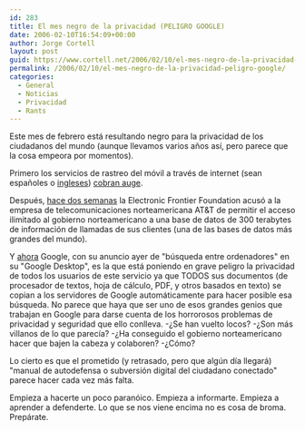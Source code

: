 ```yaml
---
id: 283
title: El mes negro de la privacidad (PELIGRO GOOGLE)
date: 2006-02-10T16:54:09+00:00
author: Jorge Cortell
layout: post
guid: https://www.cortell.net/2006/02/10/el-mes-negro-de-la-privacidad-peligro-google/
permalink: /2006/02/10/el-mes-negro-de-la-privacidad-peligro-google/
categories:
  - General
  - Noticias
  - Privacidad
  - Rants
---
```

Este mes de febrero está resultando negro para la privacidad de los ciudadanos del mundo (aunque llevamos varios años así­, pero parece que la cosa empeora por momentos).

Primero los servicios de rastreo del móvil a través de internet (sean españoles o [ingleses](https://news.com.com/Using+cell+phones+to+track+employees/2100-1039_3-6035317.html?tag=nefd.top)) [cobran auge](https://www.baquia.com/noticias.php?id=10545).

Después, [hace dos semanas](https://www.redherring.com/Article.aspx?a=15562&hed=AT%26T+Sued+in+U.S.+Spying+Case%A7or=Industries&subsector=SecurityAndDefense) la Electronic Frontier Foundation acusó a la empresa de telecomunicaciones norteamericana AT&T de permitir el acceso ilimitado al gobierno norteamericano a una base de datos de 300 terabytes de información de llamadas de sus clientes (una de las bases de datos más grandes del mundo).

Y [ahora](https://www.eff.org/news/archives/2006_02.php#004400) Google, con su anuncio ayer de "búsqueda entre ordenadores" en su "Google Desktop", es la que está poniendo en grave peligro la privacidad de todos los usuarios de este servicio ya que TODOS sus documentos (de procesador de textos, hoja de cálculo, PDF, y otros basados en texto) se copian a los servidores de Google automáticamente para hacer posible esa búsqueda. No parece que haya que ser uno de esos grandes genios que trabajan en Google para darse cuenta de los horrorosos problemas de privacidad y seguridad que ello conlleva. -¿Se han vuelto locos? -¿Son más villanos de lo que parecí­a? -¿Ha conseguido el gobierno norteamericano hacer que bajen la cabeza y colaboren? -¿Cómo?

Lo cierto es que el prometido (y retrasado, pero que algún dí­a llegará) "manual de autodefensa o subversión digital del ciudadano conectado" parece hacer cada vez más falta.

Empieza a hacerte un poco paranóico. Empieza a informarte. Empieza a aprender a defenderte. Lo que se nos viene encima no es cosa de broma. Prepárate.